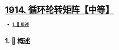 # [1914. 循环轮转矩阵【中等】](https://github.com/tnotesjs/TNotes.leetcode/tree/main/notes/1914.%20%E5%BE%AA%E7%8E%AF%E8%BD%AE%E8%BD%AC%E7%9F%A9%E9%98%B5%E3%80%90%E4%B8%AD%E7%AD%89%E3%80%91)

<!-- region:toc -->

- [1. 📝 概述](#1--概述)

<!-- endregion:toc -->

## 1. 📝 概述
